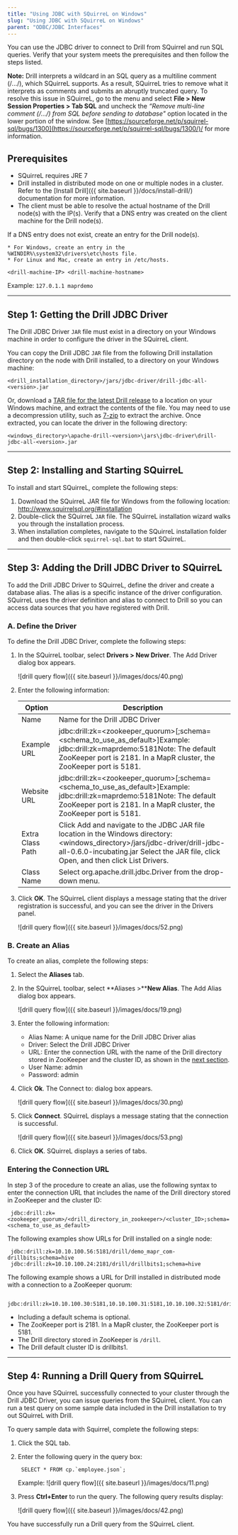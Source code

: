 ```yaml
---
title: "Using JDBC with SQuirreL on Windows"
slug: "Using JDBC with SQuirreL on Windows"
parent: "ODBC/JDBC Interfaces"
---
```

You can use the JDBC driver to connect to Drill from SQuirrel and run SQL queries. Verify that your system meets the prerequisites and then follow the steps listed.

**Note:** Drill interprets a wildcard in an SQL query as a multiline comment (/.../), which SQuirreL supports. As a result, SQuirreL tries to remove what it interprets as comments and submits an abruptly truncated query. To resolve this issue in SQuirreL, go to the menu and select **File > New Session Properties > Tab SQL** and uncheck the *“Remove multi-line comment (/.../) from SQL before sending to database"* option located in the lower portion of the window. See [https://sourceforge.net/p/squirrel-sql/bugs/1300](https://sourceforge.net/p/squirrel-sql/bugs/1300/)/ for more information.

## Prerequisites

  * SQuirreL requires JRE 7
  * Drill installed in distributed mode on one or multiple nodes in a cluster. Refer to the [Install Drill]({{ site.baseurl }}/docs/install-drill/) documentation for more information.
  * The client must be able to resolve the actual hostname of the Drill node(s) with the IP(s). Verify that a DNS entry was created on the client machine for the Drill node(s).

If a DNS entry does not exist, create an entry for the Drill node(s).

    * For Windows, create an entry in the %WINDIR%\system32\drivers\etc\hosts file.
    * For Linux and Mac, create an entry in /etc/hosts.

    <drill-machine-IP> <drill-machine-hostname>

Example: `127.0.1.1 maprdemo`

----------

## Step 1: Getting the Drill JDBC Driver

The Drill JDBC Driver `JAR` file must exist in a directory on your Windows
machine in order to configure the driver in the SQuirreL client.

You can copy the Drill JDBC `JAR` file from the following Drill installation
directory on the node with Drill installed, to a directory on your Windows
machine:

    <drill_installation_directory>/jars/jdbc-driver/drill-jdbc-all-<version>.jar

Or, download a [TAR file for the latest Drill release](http://apache.osuosl.org/drill/) to a location on your Windows machine, and extract the contents of the file. You may need to use a decompression utility, such as [7-zip](http://www.7-zip.org/) to extract the archive. Once extracted, you can locate the driver in the following directory:

    <windows_directory>\apache-drill-<version>\jars\jdbc-driver\drill-jdbc-all-<version>.jar

----------

## Step 2: Installing and Starting SQuirreL

To install and start SQuirreL, complete the following steps:

  1. Download the SQuirreL JAR file for Windows from the following location:
<http://www.squirrelsql.org/#installation>
  2. Double-click the SQuirreL `JAR` file. The SQuirreL installation wizard walks you through the installation process.
  3. When installation completes, navigate to the SQuirreL installation folder and then double-click `squirrel-sql.bat` to start SQuirreL.

----------

## Step 3: Adding the Drill JDBC Driver to SQuirreL

To add the Drill JDBC Driver to SQuirreL, define the driver and create a
database alias. The alias is a specific instance of the driver configuration.
SQuirreL uses the driver definition and alias to connect to Drill so you can
access data sources that you have registered with Drill.

### A. Define the Driver

To define the Drill JDBC Driver, complete the following steps:

1. In the SQuirreL toolbar, select **Drivers > New Driver**. The Add Driver dialog box appears.

    ![drill query flow]({{ site.baseurl }}/images/docs/40.png)

2. Enter the following information:

    | Option           | Description                                                                                                                                                                                                          |
    |------------------|----------------------------------------------------------------------------------------------------------------------------------------------------------------------------------------------------------------------|
    | Name             | Name for the Drill JDBC Driver                                                                                                                                                                                       |
    | Example URL      | jdbc:drill:zk=<zookeeper_quorum>[;schema=<schema_to_use_as_default>]Example: jdbc:drill:zk=maprdemo:5181Note: The default ZooKeeper port is 2181. In a MapR cluster, the ZooKeeper port is 5181.                     |
    | Website URL      | jdbc:drill:zk=<zookeeper_quorum>[;schema=<schema_to_use_as_default>]Example: jdbc:drill:zk=maprdemo:5181Note: The default ZooKeeper port is 2181. In a MapR cluster, the ZooKeeper port is 5181.                     |
    | Extra Class Path | Click Add and navigate to the JDBC JAR file location in the Windows directory:<windows_directory>/jars/jdbc-driver/drill-jdbc-all-0.6.0-incubating.jar Select the JAR file, click Open, and then click List Drivers. |
    | Class Name       | Select org.apache.drill.jdbc.Driver from the drop-down menu.                                                                                                                                                         |

3. Click **OK**. The SQuirreL client displays a message stating that the driver registration is successful, and you can see the driver in the Drivers panel.

   ![drill query flow]({{ site.baseurl }}/images/docs/52.png)

### B. Create an Alias

To create an alias, complete the following steps:

1. Select the **Aliases** tab.
2. In the SQuirreL toolbar, select **Aliases >****New Alias**. The Add Alias dialog box appears.

    ![drill query flow]({{ site.baseurl }}/images/docs/19.png)

3. Enter the following information:

   * Alias Name: A unique name for the Drill JDBC Driver alias
   * Driver: Select the Drill JDBC Driver
   * URL: Enter the connection URL with the name of the Drill directory stored in ZooKeeper and the cluster ID, as shown in the [next section]({{site.baseurl}}/docs/using-jdbc-with-squirrel-on-windows/#entering-the-connection-url).
   * User Name: admin
   * Password: admin

4. Click **Ok**. The Connect to: dialog box appears.

    ![drill query flow]({{ site.baseurl }}/images/docs/30.png)

5. Click **Connect**. SQuirreL displays a message stating that the connection is successful.

    ![drill query flow]({{ site.baseurl }}/images/docs/53.png)

6. Click **OK**. SQuirreL displays a series of tabs.

### Entering the Connection URL
In step 3 of the procedure to create an alias, use the following syntax to enter the connection URL that includes the name of the Drill directory stored in ZooKeeper and the cluster ID:

     jdbc:drill:zk=<zookeeper_quorum>/<drill_directory_in_zookeeper>/<cluster_ID>;schema=<schema_to_use_as_default>

The following examples show URLs for Drill installed on a single node:

     jdbc:drill:zk=10.10.100.56:5181/drill/demo_mapr_com-drillbits;schema=hive
     jdbc:drill:zk=10.10.100.24:2181/drill/drillbits1;schema=hive

The following example shows a URL for Drill installed in distributed mode with a connection to a ZooKeeper quorum:

     jdbc:drill:zk=10.10.100.30:5181,10.10.100.31:5181,10.10.100.32:5181/drill/drillbits1;schema=hive

* Including a default schema is optional.
* The ZooKeeper port is 2181. In a MapR cluster, the ZooKeeper port is 5181.
* The Drill directory stored in ZooKeeper is `/drill`.
* The Drill default cluster ID is drillbits1.

----------

## Step 4: Running a Drill Query from SQuirreL

Once you have SQuirreL successfully connected to your cluster through the
Drill JDBC Driver, you can issue queries from the SQuirreL client. You can run
a test query on some sample data included in the Drill installation to try out
SQuirreL with Drill.

To query sample data with Squirrel, complete the following steps:

1. Click the SQL tab.
2. Enter the following query in the query box:

        SELECT * FROM cp.`employee.json`;

     Example:
     ![drill query flow]({{ site.baseurl }}/images/docs/11.png)

3. Press **Ctrl+Enter** to run the query. The following query results display:

     ![drill query flow]({{ site.baseurl }}/images/docs/42.png)

You have successfully run a Drill query from the SQuirreL client.



